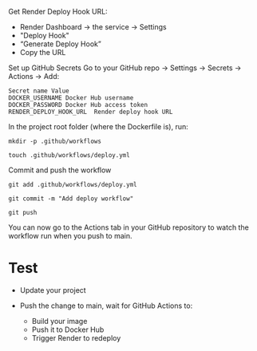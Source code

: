 Get Render Deploy Hook URL:
- Render Dashboard → the service → Settings
- "Deploy Hook"
- “Generate Deploy Hook”
- Copy the URL


Set up GitHub Secrets
Go to your GitHub repo → Settings → Secrets → Actions → Add:
```
Secret name	Value
DOCKER_USERNAME	Docker Hub username
DOCKER_PASSWORD	Docker Hub access token
RENDER_DEPLOY_HOOK_URL	Render deploy hook URL
```



In the project root folder (where the Dockerfile is), run:

```
mkdir -p .github/workflows
```

```
touch .github/workflows/deploy.yml
```

Commit and push the workflow

```
git add .github/workflows/deploy.yml

git commit -m "Add deploy workflow"

git push

```

You can now go to the Actions tab in your GitHub repository to watch the workflow run when you push to main.

# Test

- Update your project

- Push the change to main, wait for GitHub Actions to:
    - Build your image
    - Push it to Docker Hub
    - Trigger Render to redeploy